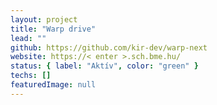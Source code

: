 ```yaml
---
layout: project
title: "Warp drive"
lead: ""
github: https://github.com/kir-dev/warp-next
website: https://< enter >.sch.bme.hu/
status: { label: "Aktív", color: "green" }
techs: []
featuredImage: null
---
```

